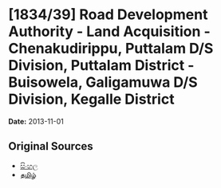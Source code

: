 # [1834/39] Road Development Authority - Land Acquisition - Chenakudirippu, Puttalam D/S Division, Puttalam District - Buisowela, Galigamuwa D/S Division, Kegalle District

**Date:** 2013-11-01

## Original Sources

- [සිංහල](https://documents.gov.lk/view/extra-gazettes/2013/11/1834-39_S.pdf)
- [தமிழ்](https://documents.gov.lk/view/extra-gazettes/2013/11/1834-39_T.pdf)
